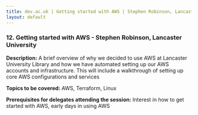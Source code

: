 ```yaml
---
title: dev.ac.uk | Getting started with AWS | Stephen Robinson, Lancaster University
layout: default
---
```


### 12. Getting started with AWS - Stephen Robinson, Lancaster University

**Description:** A brief overview of why we decided to use AWS at Lancaster University Library and how we have automated setting up our AWS accounts and infrastructure. This will include a walkthrough of setting up core AWS configurations and services

**Topics to be covered:** AWS, Terraform, Linux

**Prerequisites for delegates attending the session:** Interest in how to get started with AWS, early days in using AWS

